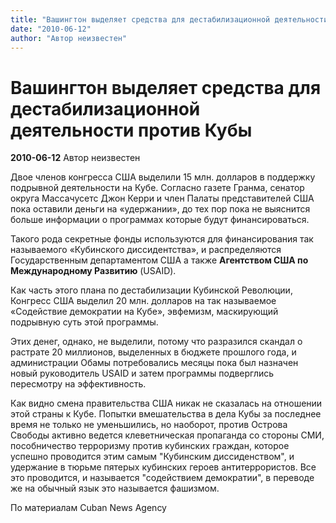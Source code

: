 ```yaml
---
title: "Вашингтон выделяет средства для дестабилизационной деятельности против Кубы"
date: "2010-06-12"
author: "Автор неизвестен"
---
```


# Вашингтон выделяет средства для дестабилизационной деятельности против Кубы

**2010-06-12** Автор неизвестен

Двое членов конгресса США выделили 15 млн. долларов в поддержку подрывной деятельности на Кубе. Согласно газете Гранма, сенатор округа Массачусетс Джон Керри и член Палаты представителей США пока оставили деньги на «удержании», до тех пор пока не выяснится больше информации о программах которые будут финансироваться.

Такого рода секретные фонды используются для финансирования так называемого «Кубинского диссидентства», и распределяются Государственным департаментом США а также **Агентством США по Международному Развитию** (USAID).

Как часть этого плана по дестабилизации Кубинской Революции, Конгресс США выделил 20 млн. долларов на так называемое «Содействие демократии на Кубе», эвфемизм, маскирующий подрывную суть этой программы.

Этих денег, однако, не выделили, потому что разразился скандал о растрате 20 миллионов, выделенных в бюджете прошлого года, и администрации Обамы потребовались месяцы пока был назначен новый руководитель USAID и затем программы подверглись пересмотру на эффективность.

Как видно смена правительства США никак не сказалась на отношении этой страны к Кубе. Попытки вмешательства в дела Кубы за последнее время не только не уменьшились, но наоборот, против Острова Свободы активно ведется клеветническая пропаганда со стороны СМИ, пособничество терроризму против кубинских граждан, которое успешно проводится этим самым "Кубинским диссиденством", и удержание в тюрьме пятерых кубинских героев антитеррористов. Все это проводится, и называется "содействием демократии", в переводе же на обычный язык это называется фашизмом.

По материалам Cuban News Agency